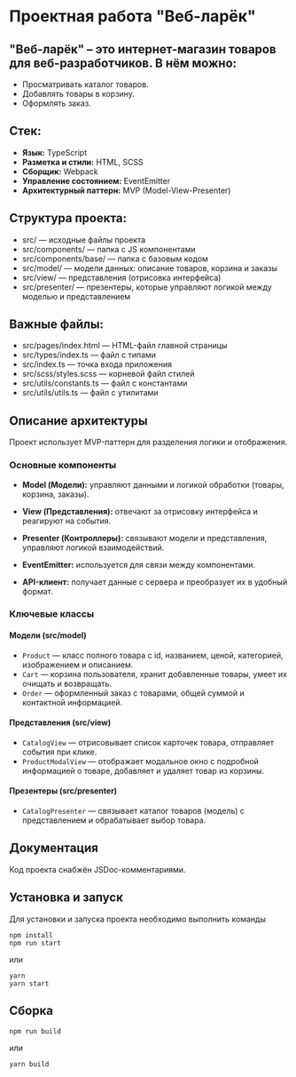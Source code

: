 # Проектная работа "Веб-ларёк" 

## "Веб-ларёк" – это интернет-магазин товаров для веб-разработчиков. В нём можно:

- Просматривать каталог товаров.  
- Добавлять товары в корзину.  
- Оформлять заказ.  

## Стек:

- **Язык:** TypeScript  
- **Разметка и стили:** HTML, SCSS  
- **Сборщик:** Webpack  
- **Управление состоянием:** EventEmitter  
- **Архитектурный паттерн:** MVP (Model-View-Presenter)  

## Структура проекта:
- src/ — исходные файлы проекта
- src/components/ — папка с JS компонентами
- src/components/base/ — папка с базовым кодом
- src/model/ — модели данных: описание товаров, корзина и заказы
- src/view/ — представления (отрисовка интерфейса)
- src/presenter/ — презентеры, которые управляют логикой между моделью и представлением

## Важные файлы:
- src/pages/index.html — HTML-файл главной страницы
- src/types/index.ts — файл с типами
- src/index.ts — точка входа приложения
- src/scss/styles.scss — корневой файл стилей
- src/utils/constants.ts — файл с константами
- src/utils/utils.ts — файл с утилитами

## Описание архитектуры

Проект использует MVP-паттерн для разделения логики и отображения.

### Основные компоненты

- **Model (Модели):** управляют данными и логикой обработки (товары, корзина, заказы).  

- **View (Представления):** отвечают за отрисовку интерфейса и реагируют на события.  

- **Presenter (Контроллеры):** связывают модели и представления, управляют логикой взаимодействий.  

- **EventEmitter:** используется для связи между компонентами.  

- **API-клиент:** получает данные с сервера и преобразует их в удобный формат.  

### Ключевые классы

#### Модели (src/model)
- `Product` — класс полного товара с id, названием, ценой, категорией, изображением и описанием.
- `Cart` — корзина пользователя, хранит добавленные товары, умеет их очищать и возвращать.
- `Order` — оформленный заказ с товарами, общей суммой и контактной информацией.

#### Представления (src/view)
- `CatalogView` — отрисовывает список карточек товара, отправляет события при клике.
- `ProductModalView` — отображает модальное окно с подробной информацией о товаре, добавляет и удаляет товар из корзины.

#### Презентеры (src/presenter)
- `CatalogPresenter` — связывает каталог товаров (модель) с представлением и обрабатывает выбор товара.

## Документация

Код проекта снабжён JSDoc-комментариями.  

## Установка и запуск
Для установки и запуска проекта необходимо выполнить команды

```
npm install
npm run start
```

или

```
yarn
yarn start
```
## Сборка

```
npm run build
```

или

```
yarn build
```
